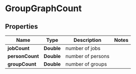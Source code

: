 

# GroupGraphCount


## Properties

| Name | Type | Description | Notes |
|------------ | ------------- | ------------- | -------------|
|**jobCount** | **Double** | number of jobs |  |
|**personCount** | **Double** | number of persons |  |
|**groupCount** | **Double** | number of groups |  |



